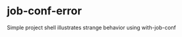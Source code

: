 job-conf-error
==============

Simple project shell illustrates strange behavior using with-job-conf 